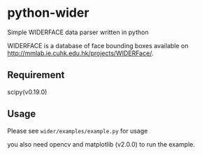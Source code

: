 # python-wider
Simple WIDERFACE data parser written in python

WIDERFACE is a database of face bounding boxes available on http://mmlab.ie.cuhk.edu.hk/projects/WIDERFace/.

## Requirement
scipy(v0.19.0)

## Usage
Please see `wider/examples/example.py` for usage

you also need opencv and matplotlib (v2.0.0) to run the example.
